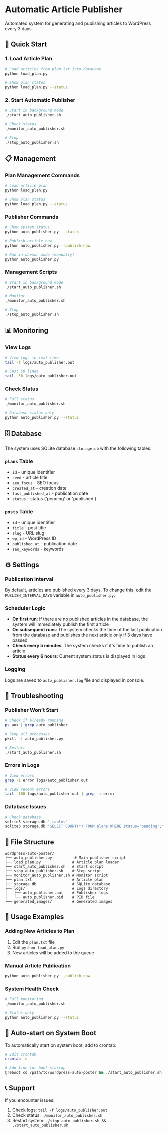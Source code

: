 # Automatic Article Publisher

Automated system for generating and publishing articles to WordPress every 3 days.

## 🚀 Quick Start

### 1. Load Article Plan
```bash
# Load articles from plan.txt into database
python load_plan.py

# Show plan status
python load_plan.py --status
```

### 2. Start Automatic Publisher
```bash
# Start in background mode
./start_auto_publisher.sh

# Check status
./monitor_auto_publisher.sh

# Stop
./stop_auto_publisher.sh
```

## 📋 Management

### Plan Management Commands
```bash
# Load article plan
python load_plan.py

# Show plan status
python load_plan.py --status
```

### Publisher Commands
```bash
# Show system status
python auto_publisher.py --status

# Publish article now
python auto_publisher.py --publish-now

# Run in daemon mode (manually)
python auto_publisher.py
```

### Management Scripts
```bash
# Start in background mode
./start_auto_publisher.sh

# Monitor
./monitor_auto_publisher.sh

# Stop
./stop_auto_publisher.sh
```

## 📊 Monitoring

### View Logs
```bash
# View logs in real-time
tail -f logs/auto_publisher.out

# Last 50 lines
tail -50 logs/auto_publisher.out
```

### Check Status
```bash
# Full status
./monitor_auto_publisher.sh

# Database status only
python auto_publisher.py --status
```

## 🗄️ Database

The system uses SQLite database `storage.db` with the following tables:

### `plans` Table
- `id` - unique identifier
- `seed` - article title
- `seo_focus` - SEO focus
- `created_at` - creation date
- `last_published_at` - publication date
- `status` - status ('pending' or 'published')

### `posts` Table
- `id` - unique identifier
- `title` - post title
- `slug` - URL slug
- `wp_id` - WordPress ID
- `published_at` - publication date
- `seo_keywords` - keywords

## ⚙️ Settings

### Publication Interval
By default, articles are published every 3 days. To change this, edit the `PUBLISH_INTERVAL_DAYS` variable in `auto_publisher.py`.

### Scheduler Logic
- **On first run**: If there are no published articles in the database, the system will immediately publish the first article
- **On subsequent runs**: The system checks the time of the last publication from the database and publishes the next article only if 3 days have passed
- **Check every 5 minutes**: The system checks if it's time to publish an article
- **Status every 6 hours**: Current system status is displayed in logs

### Logging
Logs are saved to `auto_publisher.log` file and displayed in console.

## 🔧 Troubleshooting

### Publisher Won't Start
```bash
# Check if already running
ps aux | grep auto_publisher

# Stop all processes
pkill -f auto_publisher.py

# Restart
./start_auto_publisher.sh
```

### Errors in Logs
```bash
# View errors
grep -i error logs/auto_publisher.out

# View recent errors
tail -100 logs/auto_publisher.out | grep -i error
```

### Database Issues
```bash
# Check database
sqlite3 storage.db ".tables"
sqlite3 storage.db "SELECT COUNT(*) FROM plans WHERE status='pending';"
```

## 📁 File Structure

```
wordpress-auto-poster/
├── auto_publisher.py          # Main publisher script
├── load_plan.py              # Article plan loader
├── start_auto_publisher.sh   # Start script
├── stop_auto_publisher.sh    # Stop script
├── monitor_auto_publisher.sh # Monitor script
├── plan.txt                  # Article plan
├── storage.db                # SQLite database
├── logs/                     # Logs directory
│   ├── auto_publisher.out    # Publisher logs
│   └── auto_publisher.pid    # PID file
└── generated_images/         # Generated images
```

## 🎯 Usage Examples

### Adding New Articles to Plan
1. Edit the `plan.txt` file
2. Run `python load_plan.py`
3. New articles will be added to the queue

### Manual Article Publication
```bash
python auto_publisher.py --publish-now
```

### System Health Check
```bash
# Full monitoring
./monitor_auto_publisher.sh

# Status only
python auto_publisher.py --status
```

## 🔄 Auto-start on System Boot

To automatically start on system boot, add to crontab:

```bash
# Edit crontab
crontab -e

# Add line for boot startup
@reboot cd /path/to/wordpress-auto-poster && ./start_auto_publisher.sh
```

## 📞 Support

If you encounter issues:
1. Check logs: `tail -f logs/auto_publisher.out`
2. Check status: `./monitor_auto_publisher.sh`
3. Restart system: `./stop_auto_publisher.sh && ./start_auto_publisher.sh`
